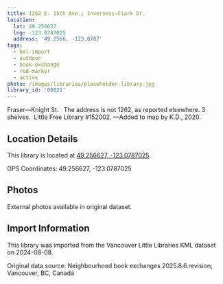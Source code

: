```yaml
---
title: 1252 E. 15th Ave.; Inverness—Clark Dr.
location:
  lat: 49.256627
  lng: -123.0787025
  address: '49.2566, -123.0787'
tags:
  - kml-import
  - outdoor
  - book-exchange
  - red-marker
  - active
photo: /images/libraries/placeholder-library.jpg
library_id: '00021'
---
```

Fraser—Knight St.  
The address is not 1262, as reported elsewhere.
3 shelves.  Little Free Library #152002.
—Added to map by K.D., 2020.

## Location Details

This library is located at [49.256627, -123.0787025](https://www.google.com/maps?q=49.256627,-123.0787025).

GPS Coordinates: 49.256627, -123.0787025

## Photos

External photos available in original dataset.

## Import Information

This library was imported from the Vancouver Little Libraries KML dataset on 2024-08-08.

Original data source: Neighbourhood book exchanges 2025.8.6.revision; Vancouver, BC, Canada
